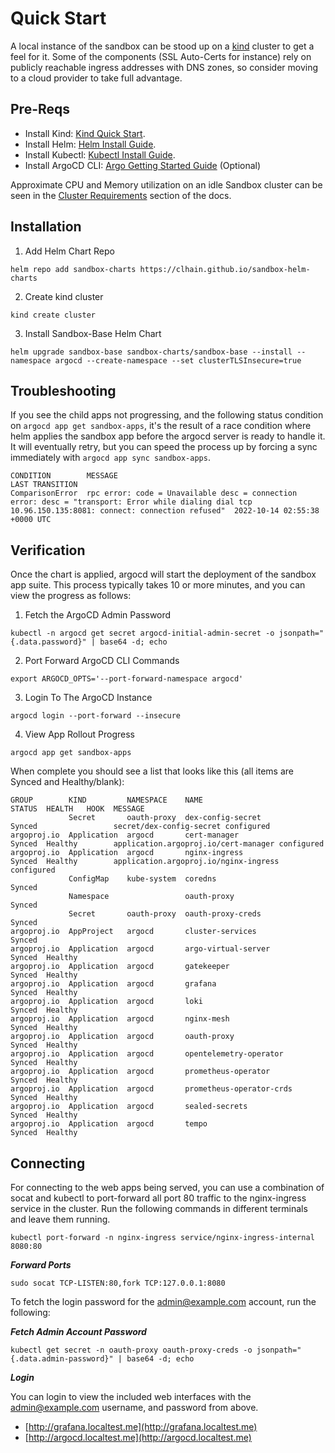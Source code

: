 # Quick Start

A local instance of the sandbox can be stood up on a [kind](https://kind.sigs.k8s.io/docs/user/quick-start/)
cluster to get a feel for it. Some of the components (SSL Auto-Certs for instance) rely on publicly reachable
ingress addresses with DNS zones, so consider moving to a cloud provider to take full advantage.

## Pre-Reqs

* Install Kind: [Kind Quick Start](https://kind.sigs.k8s.io/docs/user/quick-start/).
* Install Helm: [Helm Install Guide](https://helm.sh/docs/intro/install/).
* Install Kubectl: [Kubectl Install Guide](https://kubernetes.io/docs/tasks/tools/).
* Install ArgoCD CLI: [Argo Getting Started Guide](https://argo-cd.readthedocs.io/en/stable/getting_started/#2-download-argo-cd-cli) (Optional)

Approximate CPU and Memory utilization on an idle Sandbox cluster can be seen in the [Cluster Requirements](pre-reqs.md#cluster-requirements)
section of the docs.

## Installation

1) Add Helm Chart Repo
```text
helm repo add sandbox-charts https://clhain.github.io/sandbox-helm-charts
```

2) Create kind cluster
```text
kind create cluster
```

3) Install Sandbox-Base Helm Chart
```text
helm upgrade sandbox-base sandbox-charts/sandbox-base --install --namespace argocd --create-namespace --set clusterTLSInsecure=true
```

## Troubleshooting
If you see the child apps not progressing, and the following status condition on `argocd app get sandbox-apps`, it's the result of a race condition where
helm applies the sandbox app before the argocd server is ready to handle it. It will eventually retry, but you can speed
the process up by forcing a sync immediately with `argocd app sync sandbox-apps`.

```text
CONDITION        MESSAGE                                                                                                                                                  LAST TRANSITION
ComparisonError  rpc error: code = Unavailable desc = connection error: desc = "transport: Error while dialing dial tcp 10.96.150.135:8081: connect: connection refused"  2022-10-14 02:55:38 +0000 UTC
```

## Verification
Once the chart is applied, argocd will start the deployment of the sandbox app suite. This process typically takes
10 or more minutes, and you can view the progress as follows:

1) Fetch the ArgoCD Admin Password
```text
kubectl -n argocd get secret argocd-initial-admin-secret -o jsonpath="{.data.password}" | base64 -d; echo
```

2) Port Forward ArgoCD CLI Commands
```text
export ARGOCD_OPTS='--port-forward-namespace argocd'
```

3) Login To The ArgoCD Instance
```text
argocd login --port-forward --insecure
```

4) View App Rollout Progress
```text
argocd app get sandbox-apps
```

When complete you should see a list that looks like this (all items are Synced and Healthy/blank):

```text
GROUP        KIND         NAMESPACE    NAME                      STATUS  HEALTH   HOOK  MESSAGE
             Secret       oauth-proxy  dex-config-secret         Synced                 secret/dex-config-secret configured
argoproj.io  Application  argocd       cert-manager              Synced  Healthy        application.argoproj.io/cert-manager configured
argoproj.io  Application  argocd       nginx-ingress             Synced  Healthy        application.argoproj.io/nginx-ingress configured
             ConfigMap    kube-system  coredns                   Synced
             Namespace                 oauth-proxy               Synced
             Secret       oauth-proxy  oauth-proxy-creds         Synced
argoproj.io  AppProject   argocd       cluster-services          Synced
argoproj.io  Application  argocd       argo-virtual-server       Synced  Healthy
argoproj.io  Application  argocd       gatekeeper                Synced  Healthy
argoproj.io  Application  argocd       grafana                   Synced  Healthy
argoproj.io  Application  argocd       loki                      Synced  Healthy
argoproj.io  Application  argocd       nginx-mesh                Synced  Healthy
argoproj.io  Application  argocd       oauth-proxy               Synced  Healthy
argoproj.io  Application  argocd       opentelemetry-operator    Synced  Healthy
argoproj.io  Application  argocd       prometheus-operator       Synced  Healthy
argoproj.io  Application  argocd       prometheus-operator-crds  Synced  Healthy
argoproj.io  Application  argocd       sealed-secrets            Synced  Healthy
argoproj.io  Application  argocd       tempo                     Synced  Healthy
```

## Connecting
For connecting to the web apps being served, you can use a combination of socat and kubectl to port-forward all port 80 traffic
to the nginx-ingress service in the cluster. Run the following commands in different terminals and leave them running.

```text
kubectl port-forward -n nginx-ingress service/nginx-ingress-internal 8080:80
```

***Forward Ports***
```text
sudo socat TCP-LISTEN:80,fork TCP:127.0.0.1:8080
```

To fetch the login password for the admin@example.com account, run the following:

***Fetch Admin Account Password***
```text
kubectl get secret -n oauth-proxy oauth-proxy-creds -o jsonpath="{.data.admin-password}" | base64 -d; echo
```

***Login***

You can login to view the included web interfaces with the admin@example.com username, and password from above.

* [http://grafana.localtest.me](http://grafana.localtest.me)
* [http://argocd.localtest.me](http://argocd.localtest.me)
